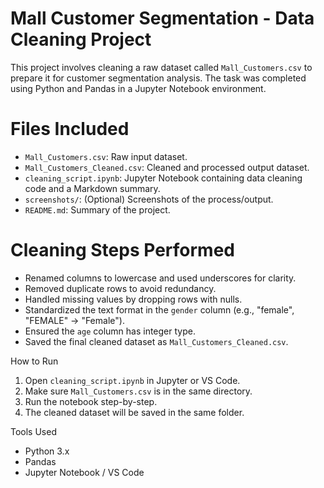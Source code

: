 # Mall Customer Segmentation - Data Cleaning Project

This project involves cleaning a raw dataset called `Mall_Customers.csv` to prepare it for customer segmentation analysis. The task was completed using Python and Pandas in a Jupyter Notebook environment.

 # Files Included

- `Mall_Customers.csv`: Raw input dataset.
- `Mall_Customers_Cleaned.csv`: Cleaned and processed output dataset.
- `cleaning_script.ipynb`: Jupyter Notebook containing data cleaning code and a Markdown summary.
- `screenshots/`: (Optional) Screenshots of the process/output.
- `README.md`: Summary of the project.

# Cleaning Steps Performed

- Renamed columns to lowercase and used underscores for clarity.
- Removed duplicate rows to avoid redundancy.
- Handled missing values by dropping rows with nulls.
- Standardized the text format in the `gender` column (e.g., "female", "FEMALE" → "Female").
- Ensured the `age` column has integer type.
- Saved the final cleaned dataset as `Mall_Customers_Cleaned.csv`.

 How to Run

1. Open `cleaning_script.ipynb` in Jupyter or VS Code.
2. Make sure `Mall_Customers.csv` is in the same directory.
3. Run the notebook step-by-step.
4. The cleaned dataset will be saved in the same folder.

Tools Used

- Python 3.x
- Pandas
- Jupyter Notebook / VS Code
